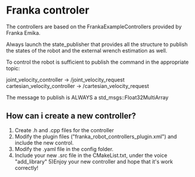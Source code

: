 # Franka controler

The controllers are based on the FrankaExampleControllers provided by Franka Emika.


Always launch the state_publisher that provides all the structure to publish the states of the robot and the external wrench estimation as well.

To control the robot is sufficient to publish the command in the appropriate topic:


joint_velocity_controller       -> /joint_velocity_request \
cartesian_velocity_controller   -> /cartesian_velocity_request

The message to publish is ALWAYS a std_msgs::Float32MultiArray


## How can i create a new controller? ##

1) Create .h and .cpp files for the controller
2) Modify the plugin files ("franka_robot_controllers_plugin.xml") and include the new control.
3) Modify the .yaml file in the config folder.
4) Include your new .src file in the CMakeList.txt, under the voice "add_library" 
5)Enjoy your new controller and hope that it's work correctly!


